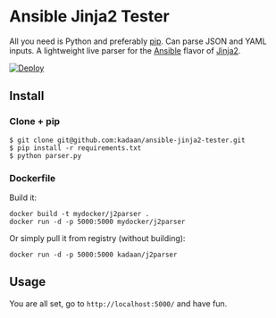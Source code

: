 # Ansible Jinja2 Tester

All you need is Python and preferably [pip](https://pypi.python.org/pypi/pip). Can parse JSON and YAML inputs.
A lightweight live parser for the [Ansible](https://www.ansible.com/) flavor of [Jinja2](http://jinja.pocoo.org/docs/dev/).  

[![Deploy](https://www.herokucdn.com/deploy/button.png)](https://heroku.com/deploy)

## Install

### Clone + pip

    $ git clone git@github.com:kadaan/ansible-jinja2-tester.git
    $ pip install -r requirements.txt
    $ python parser.py

### Dockerfile

Build it:

    docker build -t mydocker/j2parser .
    docker run -d -p 5000:5000 mydocker/j2parser

Or simply pull it from registry (without building):

    docker run -d -p 5000:5000 kadaan/j2parser


## Usage

You are all set, go to `http://localhost:5000/` and have fun.  

